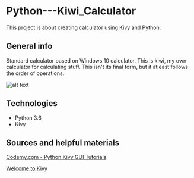 # Python---Kiwi_Calculator
This project is about creating calculator using Kivy and Python.

## General info
Standard calculator based on Windows 10 calculator.
This is kiwi, my own calculator for calculating stuff. This isn't its final form, but it atleast follows the order of operations.

![alt text](https://github.com/SSketcher/Python---Kiwi_Calculator/blob/main/images/StandardCalc.png?raw=true)

## Technologies
* Python 3.6
* Kivy

## Sources and helpful materials
[Codemy.com -  Python Kivy GUI Tutorials](https://www.youtube.com/watch?v=dLgquj0c5_U&list=PLCC34OHNcOtpz7PJQ7Tv7hqFBP_xDDjqg&index=1)

[Welcome to Kivy](https://kivy.org/doc/stable/)
